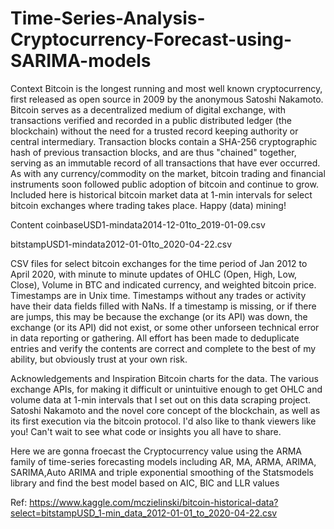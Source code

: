 # Time-Series-Analysis-Cryptocurrency-Forecast-using-SARIMA-models

Context
Bitcoin is the longest running and most well known cryptocurrency, first released as open source in 2009 by the anonymous Satoshi Nakamoto. Bitcoin serves as a decentralized medium of digital exchange, with transactions verified and recorded in a public distributed ledger (the blockchain) without the need for a trusted record keeping authority or central intermediary. Transaction blocks contain a SHA-256 cryptographic hash of previous transaction blocks, and are thus "chained" together, serving as an immutable record of all transactions that have ever occurred. As with any currency/commodity on the market, bitcoin trading and financial instruments soon followed public adoption of bitcoin and continue to grow. Included here is historical bitcoin market data at 1-min intervals for select bitcoin exchanges where trading takes place. Happy (data) mining!

Content
coinbaseUSD1-mindata2014-12-01to_2019-01-09.csv

bitstampUSD1-mindata2012-01-01to_2020-04-22.csv

CSV files for select bitcoin exchanges for the time period of Jan 2012 to April 2020, with minute to minute updates of OHLC (Open, High, Low, Close), Volume in BTC and indicated currency, and weighted bitcoin price. Timestamps are in Unix time. Timestamps without any trades or activity have their data fields filled with NaNs. If a timestamp is missing, or if there are jumps, this may be because the exchange (or its API) was down, the exchange (or its API) did not exist, or some other unforseen technical error in data reporting or gathering. All effort has been made to deduplicate entries and verify the contents are correct and complete to the best of my ability, but obviously trust at your own risk.

Acknowledgements and Inspiration
Bitcoin charts for the data. The various exchange APIs, for making it difficult or unintuitive enough to get OHLC and volume data at 1-min intervals that I set out on this data scraping project. Satoshi Nakamoto and the novel core concept of the blockchain, as well as its first execution via the bitcoin protocol. I'd also like to thank viewers like you! Can't wait to see what code or insights you all have to share.


Here we are gonna froecast the Cryptocurrency value using the ARMA family of time-series forecasting models including AR, MA, ARMA, ARIMA, SARIMA,Auto ARIMA and triple exponential smoothing of the Statsmodels library and find the best model based on AIC, BIC and LLR values

Ref: https://www.kaggle.com/mczielinski/bitcoin-historical-data?select=bitstampUSD_1-min_data_2012-01-01_to_2020-04-22.csv
